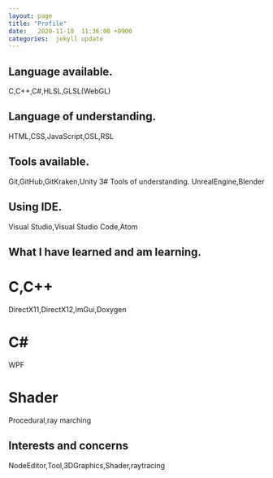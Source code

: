```yaml
---
layout: page
title: "Profile"
date:   2020-11-10  11:36:00 +0900
categories:  jekyll update
---
```

## Language available.
C,C++,C#,HLSL,GLSL(WebGL)
## Language of understanding.
HTML,CSS,JavaScript,OSL,RSL
## Tools available.
Git,GitHub,GitKraken,Unity
3# Tools of understanding.
UnrealEngine,Blender
## Using IDE.
Visual Studio,Visual Studio Code,Atom
## What I have learned and am learning.
# C,C++
DirectX11,DirectX12,ImGui,Doxygen
# C#
WPF
# Shader
Procedural,ray marching
## Interests and concerns
NodeEditor,Tool,3DGraphics,Shader,raytracing
